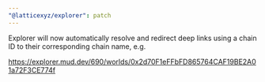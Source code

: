 ```yaml
---
"@latticexyz/explorer": patch
---
```


Explorer will now automatically resolve and redirect deep links using a chain ID to their corresponding chain name, e.g.

https://explorer.mud.dev/690/worlds/0x2d70F1eFFbFD865764CAF19BE2A01a72F3CE774f
